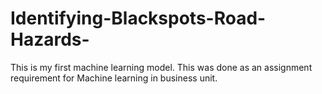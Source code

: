 # Identifying-Blackspots-Road-Hazards-
This is my first machine learning model. This was done as an assignment requirement for Machine learning in business unit.
